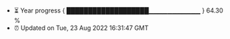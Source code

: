 - ⏳ Year progress { ███████████████████▁▁▁▁▁▁▁▁▁▁▁ } 64.30 %
- ⏰ Updated on Tue, 23 Aug 2022 16:31:47 GMT

